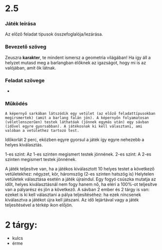 # 2.5

### Játék leírása 
Az előző feladat típusok összefoglalója/lezárása.
### Bevezető szöveg
Zeuszra **karakter**, te mindent ismersz a geometria világában! Ha így áll a helyzet mutasd meg a barlangban élőknek az igazságot, hogy mi is az valójában, amit ők látnak.
### Feladat szövege
-
### Működés
	A képernyő sarkában látszódik egy vetület (az előző feladattípusokban megirsmertek) (amit a barlang falán jön). A képernyőn folyamatosan (véletlenszerűen) testek láthatóak (jönnek egymás után) egy sávban (idővel egyre gyorsabban). A játékosnak ki kell választani, ami valóban a vetülethez tartozó test. 

Időkorlát 2 perc, eközben egyre gyorsul a játék így egyre nehezebb a helyes kiválasztás.

1-es szint: Az 1-es szinten megismert testek jönnének.
2-es szint: A 2-es szinten megismert testek jönnének. 

A játék teljesítve van, ha a játékos kiválasztott 10 helyes testet a következő vetületekhez: négyzet, kör, háromszög (2-es szinten hatszög is)
Helytelen vetületek választása esetén a játék újraindul.
Egy fogyó csúszka mutatja az időt, helyes kiválasztásnál nem fogy hanem nő, ha eléri a 100%-ot teljesítve van a pályarész és jön a következő.
A sávban 2 ember és 2 tárgy is van: ezeket is ki kell választani a pálya teljesítéséhez: ha ezek nincsenek kiválasztva a játékot újra kell játszani.
Az idő lejártával vagy a játék teljesítésével a térkép ikon előjön.
# 2 tárgy:
- kulcs
- érme
